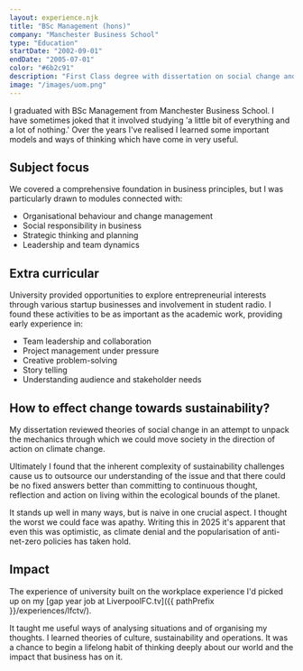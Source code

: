```yaml
---
layout: experience.njk
title: "BSc Management (hons)"
company: "Manchester Business School"
type: "Education"
startDate: "2002-09-01"
endDate: "2005-07-01"
color: "#6b2c91"
description: "First Class degree with dissertation on social change and sustainability, plus student radio and various startup businesses."
image: "/images/uom.png"
---
```


I graduated with BSc Management from Manchester Business School. I have sometimes joked that it involved studying 'a little bit of everything and a lot of nothing.' Over the years I've realised I learned some important models and ways of thinking which have come in very useful.

## Subject focus

We covered a comprehensive foundation in business principles, but I was particularly drawn to modules connected with:

- Organisational behaviour and change management
- Social responsibility in business
- Strategic thinking and planning
- Leadership and team dynamics

## Extra curricular

University provided opportunities to explore entrepreneurial interests through various startup businesses and involvement in student radio. I found these activities to be as important as the academic work, providing early experience in:

- Team leadership and collaboration
- Project management under pressure
- Creative problem-solving
- Story telling
- Understanding audience and stakeholder needs

## How to effect change towards sustainability?

My dissertation reviewed theories of social change in an attempt to unpack the mechanics through which we could move society in the direction of action on climate change.

Ultimately I found that the inherent complexity of sustainability challenges cause us to outsource our understanding of the issue and that there could be no fixed answers better than committing to continuous thought, reflection and action on living within the ecological bounds of the planet. 

It stands up well in many ways, but is naive in one crucial aspect. I thought the worst we could face was apathy. Writing this in 2025 it's apparent that even this was optimistic, as climate denial and the popularisation of anti-net-zero policies has taken hold.

## Impact

The experience of university built on the workplace experience I'd picked up on my [gap year job at LiverpoolFC.tv]({{ pathPrefix }}/experiences/lfctv/).

It taught me useful ways of analysing situations and of organising my thoughts. I learned theories of culture, sustainability and operations. It was a chance to begin a lifelong habit of thinking deeply about our world and the impact that business has on it.